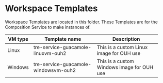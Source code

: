 # Workspace Templates

Workspace Templates are located in this folder. These Templates are for the Composition Service to make instances of.

| VM type | Template name | Description |
| --- | --- | --- |
| Linux | tre-service-guacamole-linuxvm-ouh2    | This is a custom Linux image for OUH use   |
| Windows | tre-service-guacamole-windowsvm-ouh2  | This is a custom Windows image for OUH use |
